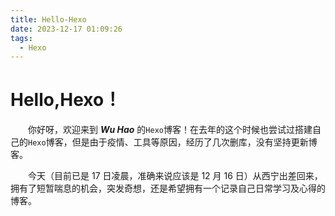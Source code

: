 ```yaml
---
title: Hello-Hexo
date: 2023-12-17 01:09:26
tags:
  - Hexo
---
```


# Hello,Hexo！

&emsp;&emsp;你好呀，欢迎来到 **_Wu Hao_** 的`Hexo`博客！在去年的这个时候也尝试过搭建自己的`Hexo`博客，但是由于疫情、工具等原因，经历了几次删库，没有坚持更新博客。

&emsp;&emsp;今天（目前已是 17 日凌晨，准确来说应该是 12 月 16 日）从西宁出差回来，拥有了短暂喘息的机会，突发奇想，还是希望拥有一个记录自己日常学习及心得的博客。
